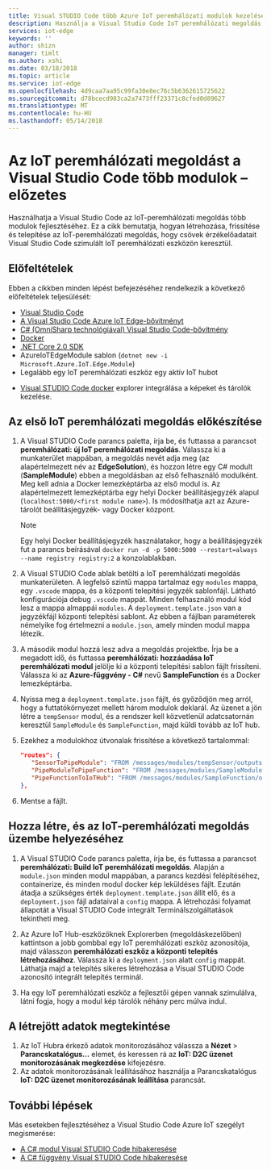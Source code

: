 ```yaml
---
title: Visual STUDIO Code több Azure IoT peremhálózati modulok kezelése |} Microsoft Docs
description: Használja a Visual Studio Code IoT peremhálózati megoldás több modul használó fejlesztéséhez.
services: iot-edge
keywords: ''
author: shizn
manager: timlt
ms.author: xshi
ms.date: 03/18/2018
ms.topic: article
ms.service: iot-edge
ms.openlocfilehash: 4d9caa7aa95c99fa30e8ec76c5b6362615725622
ms.sourcegitcommit: d78bcecd983ca2a7473fff23371c8cfed0d89627
ms.translationtype: MT
ms.contentlocale: hu-HU
ms.lasthandoff: 05/14/2018
---
```

# <a name="develop-an-iot-edge-solution-with-multiple-modules-in-visual-studio-code---preview"></a>Az IoT peremhálózati megoldást a Visual Studio Code több modulok – előzetes
Használhatja a Visual Studio Code az IoT-peremhálózati megoldás több modulok fejlesztéséhez. Ez a cikk bemutatja, hogyan létrehozása, frissítése és telepítése az IoT-peremhálózati megoldás, hogy csövek érzékelőadatait Visual Studio Code szimulált IoT peremhálózati eszközön keresztül. 

## <a name="prerequisites"></a>Előfeltételek

Ebben a cikkben minden lépést befejezéséhez rendelkezik a következő előfeltételek teljesülését:

- [Visual Studio Code](https://code.visualstudio.com/) 
- [A Visual Studio Code Azure IoT Edge-bővítményt](https://marketplace.visualstudio.com/items?itemName=vsciot-vscode.azure-iot-edge) 
- [C# (OmniSharp technológiával) Visual Studio Code-bővítmény](https://marketplace.visualstudio.com/items?itemName=ms-vscode.csharp) 
- [Docker](https://docs.docker.com/engine/installation/)
- [.NET Core 2.0 SDK](https://www.microsoft.com/net/core#windowscmd) 
- AzureIoTEdgeModule sablon (`dotnet new -i Microsoft.Azure.IoT.Edge.Module`)
- Legalább egy IoT peremhálózati eszköz egy aktív IoT hubot


* [Visual STUDIO Code docker](https://marketplace.visualstudio.com/items?itemName=PeterJausovec.vscode-docker) explorer integrálása a képeket és tárolók kezelése.


## <a name="prepare-your-first-iot-edge-solution"></a>Az első IoT peremhálózati megoldás előkészítése
1. A Visual STUDIO Code parancs paletta, írja be, és futtassa a parancsot **peremhálózati: új IoT peremhálózati megoldás**. Válassza ki a munkaterület mappában, a megoldás nevét adja meg (az alapértelmezett név az **EdgeSolution**), és hozzon létre egy C# modult (**SampleModule**) ebben a megoldásban az első felhasználó modulként. Meg kell adnia a Docker lemezképtárba az első modul is. Az alapértelmezett lemezképtárba egy helyi Docker beállításjegyzék alapul (`localhost:5000/<first module name>`). Is módosíthatja azt az Azure-tárolót beállításjegyzék- vagy Docker központ.

   > [!NOTE]
   > Egy helyi Docker beállításjegyzék használatakor, hogy a beállításjegyzék fut a parancs beírásával `docker run -d -p 5000:5000 --restart=always --name registry registry:2` a konzolablakban.

2. A Visual STUDIO Code ablak betölti a IoT peremhálózati megoldás munkaterületen. A legfelső szintű mappa tartalmaz egy `modules` mappa, egy `.vscode` mappa, és a központi telepítési jegyzék sablonfájl. Látható konfigurációja debug `.vscode` mappát. Minden felhasználó modul kód lesz a mappa almappái `modules`. A `deployment.template.json` van a jegyzékfájl központi telepítési sablont. Az ebben a fájlban paraméterek némelyike fog értelmezni a `module.json`, amely minden modul mappa létezik.

3. A második modul hozzá lesz adva a megoldás projektbe. Írja be a megadott idő, és futtassa **peremhálózati: hozzáadása IoT peremhálózati modul** jelölje ki a központi telepítési sablon fájlt frissíteni. Válassza ki az **Azure-függvény - C#** nevű **SampleFunction** és a Docker lemezképtárba.

4. Nyissa meg a `deployment.template.json` fájlt, és győződjön meg arról, hogy a futtatókörnyezet mellett három modulok deklarál. Az üzenet a jön létre a `tempSensor` modul, és a rendszer kell közvetlenül adatcsatornán keresztül `SampleModule` és `SampleFunction`, majd küldi tovább az IoT hub. 
5. Ezekhez a modulokhoz útvonalak frissítése a következő tartalommal:
   ```json
   "routes": {
      "SensorToPipeModule": "FROM /messages/modules/tempSensor/outputs/temperatureOutput INTO BrokeredEndpoint(\"/modules/SampleModule/inputs/input1\")",
      "PipeModuleToPipeFunction": "FROM /messages/modules/SampleModule/outputs/output1 INTO BrokeredEndpoint(\"/modules/SampleFunction/inputs/input1\")",
      "PipeFunctionToIoTHub": "FROM /messages/modules/SampleFunction/outputs/output1 INTO $upstream"
   },
   ```

6. Mentse a fájlt.

## <a name="build-and-deploy-your-iot-edge-solution"></a>Hozza létre, és az IoT-peremhálózati megoldás üzembe helyezéséhez
1. A Visual STUDIO Code parancs paletta, írja be, és futtassa a parancsot **peremhálózati: Build IoT peremhálózati megoldás**. Alapján a `module.json` minden modul mappában, a parancs kezdési felépítéséhez, containerize, és minden modul docker kép leküldéses fájlt. Ezután átadja a szükséges érték `deployment.template.json` állít elő, és a `deployment.json` fájl adataival a `config` mappa. A létrehozási folyamat állapotát a Visual STUDIO Code integrált Terminálszolgáltatások tekintheti meg.

2. Az Azure IoT Hub-eszközöknek Explorerben (megoldáskezelőben) kattintson a jobb gombbal egy IoT peremhálózati eszköz azonosítója, majd válasszon **peremhálózati eszköz a központi telepítés létrehozásához**. Válassza ki a `deployment.json` alatt `config` mappát. Láthatja majd a telepítés sikeres létrehozása a Visual STUDIO Code azonosító integrált telepítés terminál.

3. Ha egy IoT peremhálózati eszköz a fejlesztői gépen vannak szimulálva, látni fogja, hogy a modul kép tárolók néhány perc múlva indul.

## <a name="view-generated-data"></a>A létrejött adatok megtekintése

1. Az IoT Hubra érkező adatok monitorozásához válassza a **Nézet** > **Parancskatalógus...**  elemet, és keressen rá az **IoT: D2C üzenet monitorozásának megkezdése** kifejezésre. 
2. Az adatok monitorozásának leállításához használja a Parancskatalógus **IoT: D2C üzenet monitorozásának leállítása** parancsát. 

## <a name="next-steps"></a>További lépések

Más esetekben fejlesztéséhez a Visual Studio Code Azure IoT szegélyt megismerése:

* [A C# modul Visual STUDIO Code hibakeresése](how-to-vscode-debug-csharp-module.md)
* [A C# függvény Visual STUDIO Code hibakeresése](how-to-vscode-debug-azure-function.md)